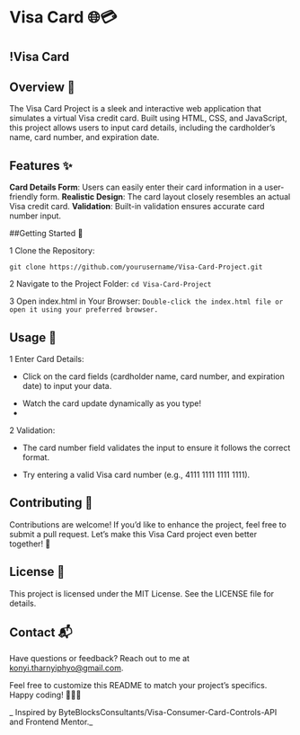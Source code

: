 # Visa Card 🌐💳

## !Visa Card

## Overview 📝
The Visa Card Project is a sleek and interactive web application that simulates a virtual Visa credit card. Built using HTML, CSS, and JavaScript, this project allows users to input card details, including the cardholder’s name, card number, and expiration date.

## Features ✨
**Card Details Form**: Users can easily enter their card information in a user-friendly form.
**Realistic Design**: The card layout closely resembles an actual Visa credit card.
**Validation**: Built-in validation ensures accurate card number input.

##Getting Started 🚀

1 Clone the Repository:

```git clone https://github.com/yourusername/Visa-Card-Project.git```

2 Navigate to the Project Folder:
```cd Visa-Card-Project```

3 Open index.html in Your Browser:
```Double-click the index.html file or open it using your preferred browser.```

## Usage 🌟

1 Enter Card Details:
* Click on the card fields (cardholder name, card number, and expiration date) to input your data.
- Watch the card update dynamically as you type!
- 
2 Validation:
  
* The card number field validates the input to ensure it follows the correct format.
- Try entering a valid Visa card number (e.g., 4111 1111 1111 1111).
  
 ## Contributing 🤝
 
Contributions are welcome! If you’d like to enhance the project, feel free to submit a pull request. Let’s make this Visa Card project even better together! 🙌

## License 📄
This project is licensed under the MIT License. See the LICENSE file for details.

## Contact 📬
Have questions or feedback? Reach out to me at konyi.tharnyiphyo@gmail.com.

Feel free to customize this README to match your project’s specifics. Happy coding! 🎉👩‍💻

_ Inspired by ByteBlocksConsultants/Visa-Consumer-Card-Controls-API and Frontend Mentor._
